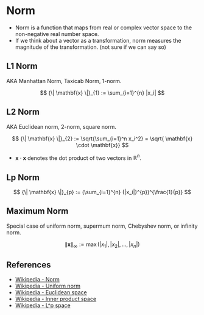 # Norm

- Norm is a function that maps from real or complex vector space to the non-negative real number space.
- If we think about a vector as a transformation, norm measures the magnitude of the transformation. (not sure if we can say so)



## L1 Norm

AKA Manhattan Norm, Taxicab Norm, 1-norm.

$$
{\| \mathbf{x} \|}_{1} := \sum_{i=1}^{n} |x_i|
$$

## L2 Norm

AKA Euclidean norm, 2-norm, square norm.

$$
{\| \mathbf{x} \|}_{2} := \sqrt{\sum_{i=1}^n x_i^2} = \sqrt{ \mathbf{x} \cdot \mathbf{x}}
$$

-  $\mathbf{x} \cdot \mathbf{x}$ denotes the dot product of two vectors in $\mathbb{R}^n$.

## Lp Norm

$$
{\| \mathbf{x} \|}_{p} := (\sum_{i=1}^{n} {|x_i|}^{p})^{\frac{1}{p}}
$$

## Maximum Norm

Special case of uniform norm, supermum norm, Chebyshev norm, or infinity norm.

$$
{\| \mathbf{x} \|}_{\infty} := \max(|x_1|, |x_2|, ..., |x_n|)
$$

## References

- [Wikipedia - Norm](https://en.wikipedia.org/wiki/Norm_(mathematics))
- [Wikipedia - Uniform norm](https://en.wikipedia.org/wiki/Uniform_norm)
- [Wikipedia - Euclidean space](https://en.wikipedia.org/wiki/Euclidean_space)
- [Wikipedia - Inner product space](https://en.wikipedia.org/wiki/Inner_product_space)
- [Wikipedia - L^p space](https://en.wikipedia.org/wiki/Lp_space)